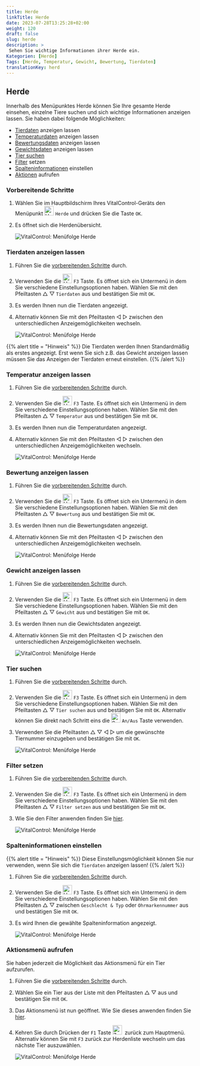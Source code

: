 ```yaml
---
title: Herde
linkTitle: Herde
date: 2023-07-28T13:25:28+02:00
weight: 120
draft: false
slug: herde
description: >
 Sehen Sie wichtige Informationen ihrer Herde ein.
Kategorien: [Herde]
Tags: [Herde, Temperatur, Gewicht, Bewertung, Tierdaten]
translationKey: herd
---
```

## Herde

Innerhalb des Menüpunktes Herde können Sie Ihre gesamte Herde einsehen, einzelne Tiere suchen und sich wichtige Informationen anzeigen lassen. Sie haben dabei folgende Möglichkeiten:

- [Tierdaten](#tierdaten-anzeigen-lassen) anzeigen lassen
- [Temperaturdaten](#temperatur-anzeigen-lassen) anzeigen lassen
- [Bewertungsdaten](#bewertung-anzeigen-lassen) anzeigen lassen
- [Gewichtsdaten](#gewicht-anzeigen-lassen) anzeigen lassen
- [Tier suchen](#tier-suchen)
- [Filter](../filter/#tierfilter-anwenden) setzen
- [Spalteninformationen](#spalteninformationen-einstellen) einstellen
- [Aktionen](#aktionsmen%C3%BC-aufrufen) aufrufen

### Vorbereitende Schritte

1. Wählen Sie im Hauptbildschirm Ihres VitalControl-Geräts den Menüpunkt <img src="/icons/herde.svg" width="25" align="bottom" alt="Herde" /> `Herde` und drücken Sie die Taste `OK`.

2. Es öffnet sich die Herdenübersicht.

    ![VitalControl: Menüfolge Herde](bilder/herde.png "Herde")

### Tierdaten anzeigen lassen

1. Führen Sie die [vorbereitenden Schritte](#vorbereitende-schritte) durch.

2. Verwenden Sie die <img src="/icons/animalhistorysettings.svg" width="25" align="bottom" alt="Untermenü" /> `F3` Taste. Es öffnet sich ein Untermenü in dem Sie verschiedene Einstellungsoptionen haben. Wählen Sie mit den Pfeiltasten △ ▽ `Tierdaten` aus und bestätigen Sie mit `OK`.

3. Es werden Ihnen nun die Tierdaten angezeigt.

4. Alternativ können Sie mit den Pfeiltasten ◁ ▷ zwischen den unterschiedlichen Anzeigemöglichkeiten wechseln.

    ![VitalControl: Menüfolge Herde](bilder/tierdaten.png "Tierdaten anzeigen lassen")

{{% alert title = "Hinweis" %}}
Die Tierdaten werden Ihnen Standardmäßig als erstes angezeigt. Erst wenn Sie sich z.B. das Gewicht anzeigen lassen müssen Sie das Anzeigen der Tierdaten erneut einstellen.
{{% /alert %}}

### Temperatur anzeigen lassen

1. Führen Sie die [vorbereitenden Schritte](#vorbereitende-schritte) durch.

2. Verwenden Sie die <img src="/icons/animalhistorysettings.svg" width="25" align="bottom" alt="Untermenü" />  `F3` Taste. Es öffnet sich ein Untermenü in dem Sie verschiedene Einstellungsoptionen haben. Wählen Sie mit den Pfeiltasten △ ▽ `Temperatur` aus und bestätigen Sie mit `OK`.

3. Es werden Ihnen nun die Temperaturdaten angezeigt.

4. Alternativ können Sie mit den Pfeiltasten ◁ ▷ zwischen den unterschiedlichen Anzeigemöglichkeiten wechseln.

    ![VitalControl: Menüfolge Herde](bilder/temperatur.png "Temperatur anzeigen lassen")

### Bewertung anzeigen lassen

1. Führen Sie die [vorbereitenden Schritte](#vorbereitende-schritte) durch.

2. Verwenden Sie die <img src="/icons/animalhistorysettings.svg" width="25" align="bottom" alt="Untermenü" />  `F3` Taste. Es öffnet sich ein Untermenü in dem Sie verschiedene Einstellungsoptionen haben. Wählen Sie mit den Pfeiltasten △ ▽ `Bewertung` aus und bestätigen Sie mit `OK`.

3. Es werden Ihnen nun die Bewertungsdaten angezeigt.

4. Alternativ können Sie mit den Pfeiltasten ◁ ▷ zwischen den unterschiedlichen Anzeigemöglichkeiten wechseln.

    ![VitalControl: Menüfolge Herde](bilder/bewertung.png "Bewertung anzeigen lassen")

### Gewicht anzeigen lassen

1. Führen Sie die [vorbereitenden Schritte](#vorbereitende-schritte) durch.

2. Verwenden Sie die <img src="/icons/animalhistorysettings.svg" width="25" align="bottom" alt="Untermenü" />  `F3` Taste. Es öffnet sich ein Untermenü in dem Sie verschiedene Einstellungsoptionen haben. Wählen Sie mit den Pfeiltasten △ ▽ `Gewicht` aus und bestätigen Sie mit `OK`.

3. Es werden Ihnen nun die Gewichtsdaten angezeigt.

4. Alternativ können Sie mit den Pfeiltasten ◁ ▷ zwischen den unterschiedlichen Anzeigemöglichkeiten wechseln.

    ![VitalControl: Menüfolge Herde](bilder/gewicht.png "Gewicht anzeigen lassen")

### Tier suchen

1. Führen Sie die [vorbereitenden Schritte](#vorbereitende-schritte) durch.

2. Verwenden Sie die <img src="/icons/animalhistorysettings.svg" width="25" align="bottom" alt="Untermenü" />  `F3` Taste. Es öffnet sich ein Untermenü in dem Sie verschiedene Einstellungsoptionen haben. Wählen Sie mit den Pfeiltasten △ ▽ `Tier suchen` aus und bestätigen Sie mit `OK`. Alternativ können Sie direkt nach Schritt eins die <img src="/icons/lupe.svg" width="25" align="bottom" alt="Suchen" /> `An/Aus` Taste verwenden.

3. Verwenden Sie die Pfeiltasten △ ▽ ◁ ▷ um die gewünschte Tiernummer einzugeben und bestätigen Sie mit `OK`.

    ![VitalControl: Menüfolge Herde](bilder/tiersuchen.png "Tier suchen")

### Filter setzen

1. Führen Sie die [vorbereitenden Schritte](#vorbereitende-schritte) durch.

2. Verwenden Sie die <img src="/icons/animalhistorysettings.svg" width="25" align="bottom" alt="Untermenü" />  `F3` Taste. Es öffnet sich ein Untermenü in dem Sie verschiedene Einstellungsoptionen haben. Wählen Sie mit den Pfeiltasten △ ▽ `Filter setzen` aus und bestätigen Sie mit `OK`.

3. Wie Sie den Filter anwenden finden Sie [hier](../filter).

    ![VitalControl: Menüfolge Herde](bilder/filter.png "Set filter")

### Spalteninformationen einstellen

{{% alert title = "Hinweis" %}}
Diese Einstellungsmöglichkeit können Sie nur verwenden, wenn Sie sich die `Tierdaten` anzeigen lassen!
{{% /alert %}}

1. Führen Sie die [vorbereitenden Schritte](#vorbereitende-schritte) durch.

2. Verwenden Sie die <img src="/icons/animalhistorysettings.svg" width="25" align="bottom" alt="Untermenü" /> `F3` Taste. Es öffnet sich ein Untermenü in dem Sie verschiedene Einstellungsoptionen haben. Wählen Sie mit den Pfeiltasten △ ▽ zwischen `Geschlecht & Typ` oder `Ohrmarkennummer` aus und bestätigen Sie mit `OK`.

3. Es wird Ihnen die gewählte Spalteninformation angezeigt.

    ![VitalControl: Menüfolge Herde](bilder/infospalten.png "Spalteninformationen einsehen")

### Aktionsmenü aufrufen

Sie haben jederzeit die Möglichkeit das Aktionsmenü für ein Tier aufzurufen.

1. Führen Sie die [vorbereitenden Schritte](#vorbereitende-schritte) durch.

2. Wählen Sie ein Tier aus der Liste mit den Pfeiltasten △ ▽ aus und bestätigen Sie mit `OK`.

3. Das Aktionsmenü ist nun geöffnet. Wie Sie dieses anwenden finden Sie [hier](../aktionen).

4. Kehren Sie durch Drücken der `F1` Taste <img src="/icons/footer/exit.svg" width="25" align="bottom" alt="Zurück" />&nbsp; zurück zum Hauptmenü. Alternativ können Sie mit `F3` zurück zur Herdenliste wechseln um das nächste Tier auszuwählen.

    ![VitalControl: Menüfolge Herde](bilder/aktionenaufrufen.png "Aktionen aufrufen")
